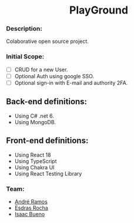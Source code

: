 <h1 align="center">PlayGround

### Description: 
Colaborative open source project.

### Initial Scope:

- [ ] CRUD for a new User.
- [ ] Optional Auth using google SSO.
- [ ] Optional sign-in with E-mail and authority 2FA.

## Back-end definitions:

- Using C# .net 6.
- Using MongoDB.

## Front-end definitions:

- Using React 18
- Using TypeScript
- Using Chakra UI
- Using React Testing Library

### Team:
- [André Ramos](https://github.com/andreramosdovale) 
- [Esdras Rocha](https://github.com/EsdrasRR) 
- [Isaac Bueno](https://github.com/isaacl-bueno) 

